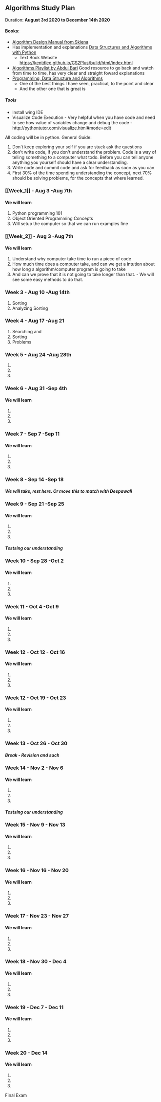 ## Algorithms Study Plan
Duration: **August 3rd 2020 to December 14th 2020**

#### Books:	
- [Algorithm Design Manual from Skiena](https://link.springer.com/book/10.1007%2F978-1-84800-070-4)
- Has implementation and explanations [Data Structures and Algorithms with Python](https://link.springer.com/book/10.1007%2F978-3-319-13072-9)
	- Text Book Website https://kentdlee.github.io/CS2Plus/build/html/index.html 
- [Algorithms Playlist by Abdul Bari](https://www.youtube.com/watch?v=xGYsEqe9Vl0&list=PLDN4rrl48XKpZkf03iYFl-O29szjTrs_O&index=4) Good resource to go back and watch from time to time, has very clear and straight foward explanations
- [Programming, Data Structure and Algorithms](https://nptel.ac.in/courses/106/106/106106145/)
	- One of the best things I have seen, practical, to the point and clear
	- And the other one that is great is 
	
	


##### Tools
- Install wing IDE
- Visualize Code Execution - Very helpful when you have code and need to see how value of variables change and debug the code - http://pythontutor.com/visualize.html#mode=edit


All coding will be in python. 
General Guide: 
1. Don't keep exploring your self if you are stuck ask the questions
2. don't write code, if you don't understand the problem. Code is a way of telling something to a computer what todo. Before you can tell anyone anything you yourself should have a clear understanding.
3. Write code and commit code and ask for feedback as soon as you can.
4. First 30% of the time spending understanding the concept, next 70% should be solving problems, for the concepts that where learned.
	
### [[Week_1]] - Aug 3 -Aug 7th
#### We will learn
1. Python programming 101
2. Object Oriented Programming Concepts
3. Will setup the computer so that we can run examples fine

### [[Week_2]] - Aug 3 -Aug 7th
#### We will learn
1. Understand why computer take time to run a piece of code
2. How much time does a computer take, and can we get a intution about how long a algorithm/computer program is going to take
3. And can we prove that it is not going to take longer than that. - We will see some easy methods to do that.

### Week 3 - Aug 10 -Aug 14th
1. Sorting
2. Analyzing Sorting

### Week 4 - Aug 17 -Aug 21
1. Searching and 
2. Sorting 
3. Problems


### Week 5 - Aug 24 -Aug 28th
1.
2.
3.


### Week 6 - Aug 31 -Sep 4th
#### We will learn
1.
2.
3.


### Week 7 - Sep 7 -Sep 11
#### We will learn
1.
2.
3.
### Week 8 - Sep 14 -Sep 18
##### We will take, rest here. Or move this to match with Deepawali

### Week 9 - Sep 21 -Sep 25
#### We will learn
1.
2.
3.
##### Testsing our understanding

### Week 10 - Sep 28 -Oct 2
#### We will learn
1.
2.
3.

### Week 11 - Oct 4 -Oct 9
#### We will learn
1.
2.
3.

### Week 12 - Oct 12 - Oct 16 
#### We will learn
1.
2.
3.

### Week 12 - Oct 19 - Oct 23
#### We will learn
1.
2.
3.

### Week 13 - Oct 26 - Oct 30
##### Break - Revision and such 

### Week 14 - Nov 2 - Nov 6
#### We will learn
1.
2.
3.
##### Testsing our understanding

### Week 15 - Nov 9 - Nov 13
#### We will learn
1.
2.
3.

### Week 16 - Nov 16 - Nov 20
#### We will learn
1.
2.
3.


### Week 17 - Nov 23 - Nov 27
#### We will learn
1.
2.
3.

### Week 18 - Nov 30 - Dec 4

#### We will learn
1.
2.
3.

### Week 19 - Dec 7 - Dec 11

#### We will learn
1.
2.
3.
### Week 20 - Dec 14

#### We will learn
1.
2.
3.
Final Exam
